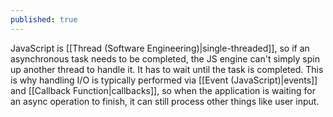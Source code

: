 ```yaml
---
published: true
---
```

JavaScript is [[Thread (Software Engineering)|single-threaded]], so if an asynchronous task needs to be completed, the JS engine can't simply spin up another thread to handle it. It has to wait until the task is completed. This is why handling I/O is typically performed via [[Event (JavaScript)|events]] and [[Callback Function|callbacks]], so when the application is waiting for an async operation to finish, it can still process other things like user input.